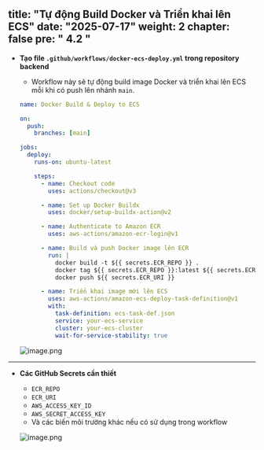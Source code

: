 title: "Tự động Build Docker và Triển khai lên ECS"
date: "2025-07-17"
weight: 2
chapter: false
pre: " <b> 4.2 </b> "
---

- **Tạo file `.github/workflows/docker-ecs-deploy.yml` trong repository backend**

    - Workflow này sẽ tự động build image Docker và triển khai lên ECS mỗi khi có push lên nhánh `main`.

    ```yaml
    name: Docker Build & Deploy to ECS

    on:
      push:
        branches: [main]

    jobs:
      deploy:
        runs-on: ubuntu-latest

        steps:
          - name: Checkout code
            uses: actions/checkout@v3

          - name: Set up Docker Buildx
            uses: docker/setup-buildx-action@v2

          - name: Authenticate to Amazon ECR
            uses: aws-actions/amazon-ecr-login@v1

          - name: Build và push Docker image lên ECR
            run: |
              docker build -t ${{ secrets.ECR_REPO }} .
              docker tag ${{ secrets.ECR_REPO }}:latest ${{ secrets.ECR_URI }}
              docker push ${{ secrets.ECR_URI }}

          - name: Triển khai image mới lên ECS
            uses: aws-actions/amazon-ecs-deploy-task-definition@v1
            with:
              task-definition: ecs-task-def.json
              service: your-ecs-service
              cluster: your-ecs-cluster
              wait-for-service-stability: true
    ```

    ![image.png](/images/ci_cd/docker_ecs_pipeline.png)

---

- **Các GitHub Secrets cần thiết**

    - `ECR_REPO`  
    - `ECR_URI`  
    - `AWS_ACCESS_KEY_ID`  
    - `AWS_SECRET_ACCESS_KEY`  
    - Và các biến môi trường khác nếu có sử dụng trong workflow

    ![image.png](/images/ci_cd/github_secrets.png)

